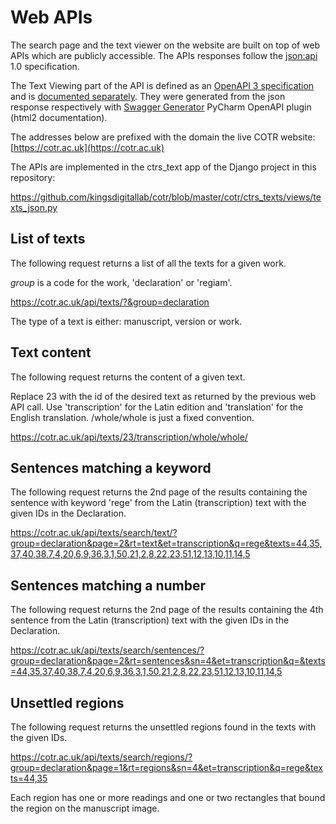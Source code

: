 # Web APIs

The search page and the text viewer on the website 
are built on top of web APIs which are
publicly accessible. The APIs responses follow the 
[json:api](https://jsonapi.org/) 1.0 specification.

The Text Viewing part of the API is defined as an [OpenAPI 3 specification](./apis/ctrs-openapi.yaml)
and is [documented separately](https://kingsdigitallab.github.io/cotr/apis/docs/index.html).
They were generated from the json response respectively with
[Swagger Generator](https://roger13.github.io/SwagDefGen/)
PyCharm OpenAPI plugin (html2 documentation).

The addresses below are prefixed with the domain the live COTR website:
[https://cotr.ac.uk](https://cotr.ac.uk)

The APIs are implemented in the ctrs_text app of the Django project in this repository: 

https://github.com/kingsdigitallab/cotr/blob/master/cotr/ctrs_texts/views/texts_json.py

## List of texts

The following request returns a list of all the texts for a given work.

*group* is a code for the work, 'declaration' or 'regiam'.

https://cotr.ac.uk/api/texts/?&group=declaration

The type of a text is either: manuscript, version or work.

## Text content

The following request returns the content of a given text.

Replace 23 with the id of the desired text as returned by the previous
web API call. Use 'transcription' for the Latin edition and 'translation'
for the English translation. /whole/whole is just a fixed convention.

https://cotr.ac.uk/api/texts/23/transcription/whole/whole/

## Sentences matching a keyword

The following request returns the 2nd page of the results containing 
the sentence with keyword 'rege' from the Latin (transcription) text 
with the given IDs in the Declaration.

https://cotr.ac.uk/api/texts/search/text/?group=declaration&page=2&rt=text&et=transcription&q=rege&texts=44,35,37,40,38,7,4,20,6,9,36,3,1,50,21,2,8,22,23,51,12,13,10,11,14,5

## Sentences matching a number

The following request returns the 2nd page of the results containing 
the 4th sentence from the Latin (transcription) text with the given IDs 
in the Declaration.

https://cotr.ac.uk/api/texts/search/sentences/?group=declaration&page=2&rt=sentences&sn=4&et=transcription&q=&texts=44,35,37,40,38,7,4,20,6,9,36,3,1,50,21,2,8,22,23,51,12,13,10,11,14,5

## Unsettled regions

The following request returns the unsettled regions found in the texts
with the given IDs.

https://cotr.ac.uk/api/texts/search/regions/?group=declaration&page=1&rt=regions&sn=4&et=transcription&q=rege&texts=44,35

Each region has one or more readings and one or two rectangles that bound the
region on the manuscript image.
